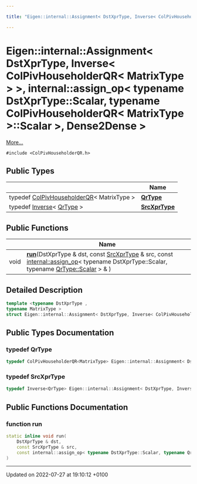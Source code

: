 ```yaml
---

title: "Eigen::internal::Assignment< DstXprType, Inverse< ColPivHouseholderQR< MatrixType > >, internal::assign_op< typename DstXprType::Scalar, typename ColPivHouseholderQR< MatrixType >::Scalar >, Dense2Dense >"

---
```


# Eigen::internal::Assignment< DstXprType, Inverse< ColPivHouseholderQR< MatrixType > >, internal::assign_op< typename DstXprType::Scalar, typename ColPivHouseholderQR< MatrixType >::Scalar >, Dense2Dense >



 [More...](#detailed-description)


`#include <ColPivHouseholderQR.h>`

## Public Types

|                | Name           |
| -------------- | -------------- |
| typedef <a href="http://example.org/classes/classeigen_1_1colpivhouseholderqr/">ColPivHouseholderQR</a>< MatrixType > | **[QrType](http://example.org/classes/structeigen_1_1internal_1_1assignment_3_01dstxprtype_00_01inverse_3_01colpivhouseholderqr_3_01ma9e9558fe4cb2865b653bde72f78d0720/#typedef-qrtype)**  |
| typedef <a href="http://example.org/classes/classeigen_1_1inverse/">Inverse</a>< <a href="http://example.org/classes/structeigen_1_1internal_1_1assignment_3_01dstxprtype_00_01inverse_3_01colpivhouseholderqr_3_01ma9e9558fe4cb2865b653bde72f78d0720/#typedef-qrtype">QrType</a> > | **[SrcXprType](http://example.org/classes/structeigen_1_1internal_1_1assignment_3_01dstxprtype_00_01inverse_3_01colpivhouseholderqr_3_01ma9e9558fe4cb2865b653bde72f78d0720/#typedef-srcxprtype)**  |

## Public Functions

|                | Name           |
| -------------- | -------------- |
| void | **[run](http://example.org/classes/structeigen_1_1internal_1_1assignment_3_01dstxprtype_00_01inverse_3_01colpivhouseholderqr_3_01ma9e9558fe4cb2865b653bde72f78d0720/#function-run)**(DstXprType & dst, const <a href="http://example.org/classes/structeigen_1_1internal_1_1assignment_3_01dstxprtype_00_01inverse_3_01colpivhouseholderqr_3_01ma9e9558fe4cb2865b653bde72f78d0720/#typedef-srcxprtype">SrcXprType</a> & src, const <a href="http://example.org/classes/structeigen_1_1internal_1_1assign__op/">internal::assign_op</a>< typename DstXprType::Scalar, typename <a href="http://example.org/classes/classeigen_1_1colpivhouseholderqr/#typedef-scalar">QrType::Scalar</a> > & ) |

## Detailed Description

```cpp
template <typename DstXprType ,
typename MatrixType >
struct Eigen::internal::Assignment< DstXprType, Inverse< ColPivHouseholderQR< MatrixType > >, internal::assign_op< typename DstXprType::Scalar, typename ColPivHouseholderQR< MatrixType >::Scalar >, Dense2Dense >;
```

## Public Types Documentation

### typedef QrType

```cpp
typedef ColPivHouseholderQR<MatrixType> Eigen::internal::Assignment< DstXprType, Inverse< ColPivHouseholderQR< MatrixType > >, internal::assign_op< typename DstXprType::Scalar, typename ColPivHouseholderQR< MatrixType >::Scalar >, Dense2Dense >::QrType;
```


### typedef SrcXprType

```cpp
typedef Inverse<QrType> Eigen::internal::Assignment< DstXprType, Inverse< ColPivHouseholderQR< MatrixType > >, internal::assign_op< typename DstXprType::Scalar, typename ColPivHouseholderQR< MatrixType >::Scalar >, Dense2Dense >::SrcXprType;
```


## Public Functions Documentation

### function run

```cpp
static inline void run(
    DstXprType & dst,
    const SrcXprType & src,
    const internal::assign_op< typename DstXprType::Scalar, typename QrType::Scalar > & 
)
```


-------------------------------

Updated on 2022-07-27 at 19:10:12 +0100